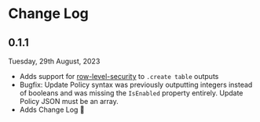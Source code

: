 # Change Log

## 0.1.1

Tuesday, 29th August, 2023

- Adds support for [row-level-security](https://learn.microsoft.com/en-us/azure/data-explorer/kusto/management/rowlevelsecuritypolicy) to `.create table` outputs
- Bugfix: Update Policy syntax was previously outputting integers instead of booleans and was missing the `IsEnabled` property entirely. Update Policy JSON must be an array.
- Adds Change Log 🙂
